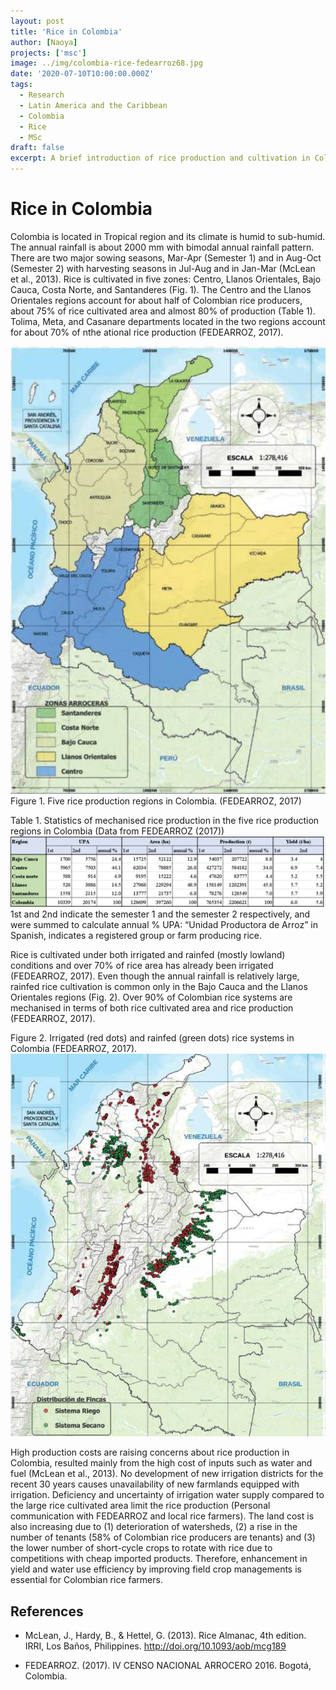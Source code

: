 ```yaml
---
layout: post
title: 'Rice in Colombia'
author: [Naoya]
projects: ['msc']
image: ../img/colombia-rice-fedearroz68.jpg
date: '2020-07-10T10:00:00.000Z'
tags:
  - Research
  - Latin America and the Caribbean
  - Colombia
  - Rice
  - MSc
draft: false
excerpt: A brief introduction of rice production and cultivation in Colombia.
---
```


# Rice in Colombia

Colombia is located in Tropical region and its climate is humid to sub-humid. The annual rainfall is about 2000 mm with bimodal annual rainfall pattern. There are two major sowing seasons, Mar-Apr (Semester 1) and in Aug-Oct (Semester 2) with harvesting seasons in Jul-Aug and in Jan-Mar (McLean et al., 2013). Rice is cultivated in five zones: Centro, Llanos Orientales, Bajo Cauca, Costa Norte, and Santanderes (Fig. 1). The Centro and the Llanos Orientales regions account for about half of Colombian rice producers, about 75% of rice cultivated area and almost 80% of production (Table 1). Tolima, Meta, and Casanare departments located in the two regions account for about 70% of nthe ational rice production (FEDEARROZ, 2017).

![](../img/colombia-rice-zones.jpg)
Figure 1. Five rice production regions in Colombia. (FEDEARROZ, 2017)

Table 1. Statistics of mechanised rice production in the five rice production regions in Colombia (Data from FEDEARROZ (2017))
![](../img/colombia-rice-stats.jpg)
1st and 2nd indicate the semester 1 and the semester 2 respectively, and were summed to calculate annual %
UPA: “Unidad Productora de Arroz” in Spanish, indicates a registered group or farm producing rice.

Rice is cultivated under both irrigated and rainfed (mostly lowland) conditions and over 70% of rice area has already been irrigated (FEDEARROZ, 2017). Even though the annual rainfall is relatively large, rainfed rice cultivation is common only in the Bajo Cauca and the Llanos Orientales regions (Fig. 2). Over 90% of Colombian rice systems are mechanised in terms of both rice cultivated area and rice production (FEDEARROZ, 2017).

Figure 2. Irrigated (red dots) and rainfed (green dots) rice systems in Colombia (FEDEARROZ, 2017).
![](../img/colombia-rice-irrigation.jpg)

High production costs are raising concerns about rice production in Colombia, resulted mainly from the high cost of inputs such as water and fuel (McLean et al., 2013). No development of new irrigation districts for the recent 30 years causes unavailability of new farmlands equipped with irrigation. Deficiency and uncertainty of irrigation water supply compared to the large rice cultivated area limit the rice production (Personal communication with FEDEARROZ and local rice farmers). The land cost is also increasing due to (1) deterioration of watersheds, (2) a rise in the number of tenants (58% of Colombian rice producers are tenants) and (3) the lower number of short-cycle crops to rotate with rice due to competitions with cheap imported products. Therefore, enhancement in yield and water use efficiency by improving field crop managements is essential for Colombian rice farmers.

## References

- McLean, J., Hardy, B., & Hettel, G. (2013). Rice Almanac, 4th edition. IRRI, Los Baños, Philippines. http://doi.org/10.1093/aob/mcg189

- FEDEARROZ. (2017). Ⅳ CENSO NACIONAL ARROCERO 2016. Bogotá, Colombia.

